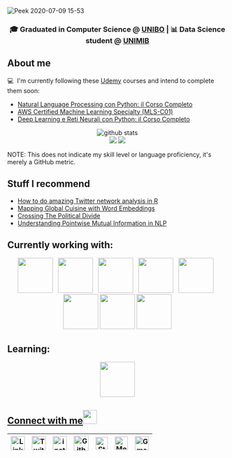 ![Peek 2020-07-09 15-53](https://github.com/Emeierkeio/emeierkeio/blob/main/github.gif)
<h3 align="center">🎓 Graduated in Computer Science @  <a href='https://www.unibo.it/'>UNIBO</a> | 📊 Data Science student @ <a href='https://www.unimib.it/'>UNIMIB</a>

## About me

💻 &nbsp;I'm currently following these [Udemy](https://www.udemy.com/) courses and intend to complete them soon:

- [Natural Language Processing con Python: il Corso Completo](https://www.udemy.com/course-dashboard-redirect/?course_id=2287365)
- [AWS Certified Machine Learning Specialty (MLS-C01)](https://www.udemy.com/course-dashboard-redirect/?course_id=992566)
- [Deep Learning e Reti Neurali con Python: il Corso Completo](https://www.udemy.com/course-dashboard-redirect/?course_id=2114216)



<p  align="center">
  <img src="https://github.com/Emeierkeio/summary-cards/blob/master/profile-summary-card-output/default/0-profile-details.svg" alt="github stats"></br>
  <img src="https://github.com/Emeierkeio/summary-cards/blob/master/profile-summary-card-output/default/3-stats.svg">
  <img src="https://github.com/Emeierkeio/summary-cards/blob/master/profile-summary-card-output/default/4-productive-time.svg"></br></p>

NOTE: This does not indicate my skill level or language proficiency, it's merely a GitHub metric.


## Stuff I recommend

<!-- BLOG-POST-LIST:START -->
- [How to do amazing Twitter network analysis in R](https://medium.com/towards-data-science/how-to-do-amazing-twitter-network-analysis-in-r-2c258537dd7d)
- [Mapping Global Cuisine with Word Embeddings](https://algobeans.com/2021/11/23/word-embeddings/)
- [Crossing The Political Divide](https://public.tableau.com/app/profile/jeffrey.shaffer/viz/CrossingThePoliticalDivide/PoliticalDivide)
- [Understanding Pointwise Mutual Information in NLP](https://medium.com/dataseries/understanding-pointwise-mutual-information-in-nlp-e4ef75ecb57a)
<!-- BLOG-POST-LIST:END -->



## Currently working with:

<p  align="center">
<a href="https://www.python.org/" title="Python"><img src="https://upload.wikimedia.org/wikipedia/commons/c/c3/Python-logo-notext.svg" width="80"/></a>
&nbsp;
<a href="https://www.r-project.org/" title="R"><img src="https://www.r-project.org/logo/Rlogo.svg" width="80"/></a>
&nbsp;
<a href="https://www.docker.com/" title="Docker"><img src="https://github.com/get-icon/geticon/blob/master/icons/docker-icon.svg" width="80"/></a>
&nbsp;
<a href="https://github.com/" title="GitHub"><img src="https://github.com/get-icon/geticon/blob/master/icons/github-icon.svg" width="80"/></a>
&nbsp;
<a href="https://code.visualstudio.com/" title="Visual Studio Code"><img src="https://code.visualstudio.com/assets/images/code-stable.png" width="80"/></a>
&nbsp;
<a href="https://aws.amazon.com/" title="Amazon Web Services"><img src="https://github.com/get-icon/geticon/blob/master/icons/aws.svg" width="80"/></a>
<a href="https://jupyter.org/" title="Jupyter"><img src="https://github.com/get-icon/geticon/blob/master/icons/jupyter.svg" width="80"/></a>
<a href="https://www.tableau.com/it-it" title="Tableau"><img src="https://cdn.worldvectorlogo.com/logos/tableau-software.svg" width="80"/></a>
</p>

## Learning:
<p align="center">
<a href="https://www.kafka.apache.org" title="Apache Kafka"><img src="https://github.com/get-icon/geticon/blob/master/icons/kafka-icon.svg" height="80"/></p>


## Connect with me<img src="https://github.com/TheDudeThatCode/TheDudeThatCode/blob/master/Assets/Handshake.gif" height="32px">

| [<img src="https://github.com/TheDudeThatCode/TheDudeThatCode/blob/master/Assets/Linkedin.svg" alt="Linkedin Logo" width="32">](https://in.linkedin.com/in/mirko-tritella-4406951a3) | [<img src="https://github.com/TheDudeThatCode/TheDudeThatCode/blob/master/Assets/Twitter.svg" alt="Twitter Logo" width="32">](https://twitter.com/tritella_mirko) | [<img src="https://github.com/TheDudeThatCode/TheDudeThatCode/blob/master/Assets/Instagram.svg" alt="instagram logo" width="32">](https://www.instagram.com/mirko_tritella/)| [<img src="https://cdn.svgporn.com/logos/github-icon.svg" alt="Github logo" width="34">](https://github.com/emeierkeio)| [<img src="https://cdn.svgporn.com/logos/stackoverflow-icon.svg" alt="Stackoverflow Logo" width="28">](https://stackoverflow.com/users/19425705/emeierkeio) |  [<img src="https://cdn.svgporn.com/logos/medium.svg" alt="Medium Logo" width="30">](https://medium.com/@mirkotritella1999) | [<img src="https://github.com/TheDudeThatCode/TheDudeThatCode/blob/master/Assets/Gmail.svg" alt="Gmail logo" height="32">](mailto:mirkotritella1999@gmail.com)
|:---:|:---:|:---:|:---:|:---:|:---:|:---:|
